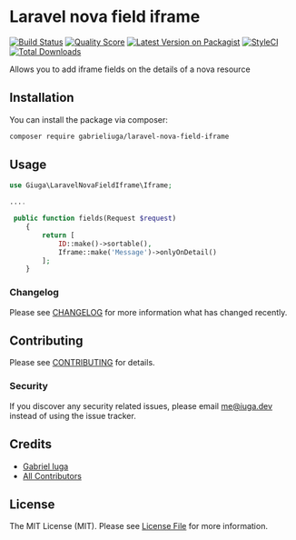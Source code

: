# Laravel nova field iframe
[![Build Status](https://img.shields.io/travis/gabrieliuga/laravel-nova-field-iframe/master.svg?style=flat-square)](https://travis-ci.org/gabrieliuga/laravel-nova-field-iframe)
[![Quality Score](https://img.shields.io/scrutinizer/g/gabrieliuga/laravel-nova-field-iframe.svg?style=flat-square)](https://scrutinizer-ci.com/g/gabrieliuga/laravel-nova-field-iframe)
[![Latest Version on Packagist](https://img.shields.io/packagist/v/gabrieliuga/laravel-nova-field-iframe.svg?style=flat-square)](https://packagist.org/packages/gabrieliuga/laravel-nova-field-iframe)
[![StyleCI](https://github.styleci.io/repos/234938102/shield?branch=master)](https://github.styleci.io/repos/234938102)
[![Total Downloads](https://img.shields.io/packagist/dt/gabrieliuga/laravel-nova-field-iframe.svg?style=flat-square)](https://packagist.org/packages/gabrieliuga/laravel-nova-field-iframe)

Allows you to add iframe fields on the details of a nova resource


## Installation

You can install the package via composer:

```bash
composer require gabrieliuga/laravel-nova-field-iframe
```

## Usage
``` php
use Giuga\LaravelNovaFieldIframe\Iframe;

....

 public function fields(Request $request)
    {
        return [
            ID::make()->sortable(),
            Iframe::make('Message')->onlyOnDetail()
        ];
    }
```

### Changelog

Please see [CHANGELOG](CHANGELOG.md) for more information what has changed recently.

## Contributing

Please see [CONTRIBUTING](CONTRIBUTING.md) for details.

### Security

If you discover any security related issues, please email me@iuga.dev instead of using the issue tracker.

## Credits

- [Gabriel Iuga](https://github.com/gabrieliuga)
- [All Contributors](../../contributors)

## License

The MIT License (MIT). Please see [License File](LICENSE.md) for more information.
